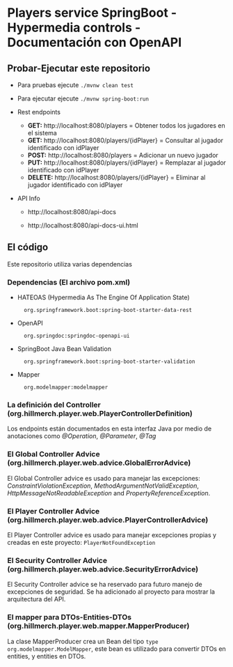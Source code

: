 # Players service SpringBoot - Hypermedia controls - Documentación con OpenAPI

## Probar-Ejecutar este repositorio

* Para pruebas ejecute `./mvnw clean test`

* Para ejecutar ejecute `./mvnw spring-boot:run`

* Rest endpoints 

    * **GET:** http://localhost:8080/players = Obtener todos los jugadores en el sistema
    * **GET:** http://localhost:8080/players/{idPlayer} = Consultar al jugador identificado con idPlayer
    * **POST:** http://localhost:8080/players = Adicionar un nuevo jugador
    * **PUT:** http://localhost:8080/players/{idPlayer} = Remplazar al jugador identificado con idPlayer
    * **DELETE:** http://localhost:8080/players/{idPlayer} = Eliminar al jugador identificado con idPlayer
    
* API Info   
    
    * http://localhost:8080/api-docs
    
    * http://localhost:8080/api-docs-ui.html
    
## El código

Este repositorio utiliza varias dependencias

### Dependencias (El archivo pom.xml)
  
* HATEOAS (Hypermedia As The Engine Of Application State)


        org.springframework.boot:spring-boot-starter-data-rest
    
* OpenAPI


        org.springdoc:springdoc-openapi-ui
    
* SpringBoot Java Bean Validation


        org.springframework.boot:spring-boot-starter-validation

* Mapper


        org.modelmapper:modelmapper


### La definición del Controller  (org.hillmerch.player.web.PlayerControllerDefinition)

Los endpoints están documentados en esta interfaz Java por medio de anotaciones como _@Operation_, _@Parameter_, _@Tag_

### El Global Controller Advice  (org.hillmerch.player.web.advice.GlobalErrorAdvice)

El Global Controller advice es usado para manejar las excepciones: _ConstraintViolationException_, _MethodArgumentNotValidException_,
_HttpMessageNotReadableException_ and _PropertyReferenceException_. 

### El Player Controller Advice  (org.hillmerch.player.web.advice.PlayerControllerAdvice)

El Player Controller advice es usado para manejar excepciones propias y creadas en este proyecto: `PlayerNotFoundException`

### El Security Controller Advice  (org.hillmerch.player.web.advice.SecurityErrorAdvice)

El Security Controller advice se ha reservado para futuro manejo de excepciones de seguridad. Se ha adicionado al proyecto para mostrar la arquitectura del API.

### El mapper para DTOs-Entities-DTOs  (org.hillmerch.player.web.mapper.MapperProducer)

La clase MapperProducer crea un Bean del tipo `type org.modelmapper.ModelMapper`, este bean es utilizado para convertir DTOs en entities, y entities en DTOs.